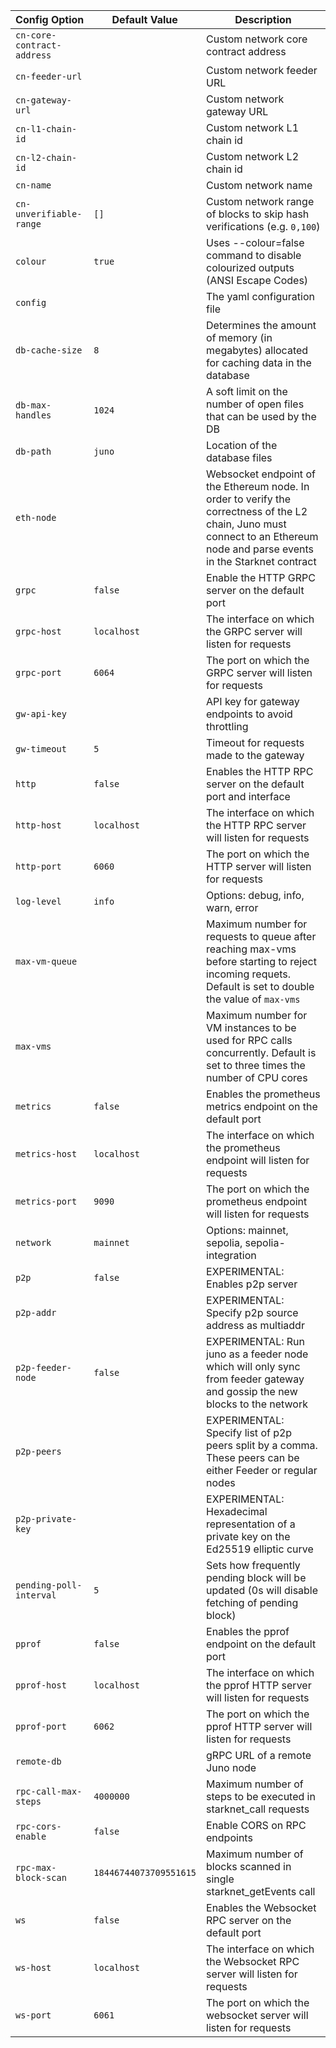 <!-- This file is generated automatically. Any manual modifications will be overwritten. -->

| Config Option | Default Value | Description |
| - | - | - |
| `cn-core-contract-address` |  | Custom network core contract address |
| `cn-feeder-url` |  | Custom network feeder URL |
| `cn-gateway-url` |  | Custom network gateway URL |
| `cn-l1-chain-id` |  | Custom network L1 chain id |
| `cn-l2-chain-id` |  | Custom network L2 chain id |
| `cn-name` |  | Custom network name |
| `cn-unverifiable-range` | `[]` | Custom network range of blocks to skip hash verifications (e.g. `0,100`) |
| `colour` | `true` | Uses --colour=false command to disable colourized outputs (ANSI Escape Codes) |
| `config` |  | The yaml configuration file |
| `db-cache-size` | `8` | Determines the amount of memory (in megabytes) allocated for caching data in the database |
| `db-max-handles` | `1024` | A soft limit on the number of open files that can be used by the DB |
| `db-path` | `juno` | Location of the database files |
| `eth-node` |  | Websocket endpoint of the Ethereum node. In order to verify the correctness of the L2 chain, Juno must connect to an Ethereum node and parse events in the Starknet contract |
| `grpc` | `false` | Enable the HTTP GRPC server on the default port |
| `grpc-host` | `localhost` | The interface on which the GRPC server will listen for requests |
| `grpc-port` | `6064` | The port on which the GRPC server will listen for requests |
| `gw-api-key` |  | API key for gateway endpoints to avoid throttling |
| `gw-timeout` | `5` | Timeout for requests made to the gateway |
| `http` | `false` | Enables the HTTP RPC server on the default port and interface |
| `http-host` | `localhost` | The interface on which the HTTP RPC server will listen for requests |
| `http-port` | `6060` | The port on which the HTTP server will listen for requests |
| `log-level` | `info` | Options: debug, info, warn, error |
| `max-vm-queue` |  | Maximum number for requests to queue after reaching max-vms before starting to reject incoming requets. Default is set to double the value of `max-vms` |
| `max-vms` |  | Maximum number for VM instances to be used for RPC calls concurrently. Default is set to three times the number of CPU cores |
| `metrics` | `false` | Enables the prometheus metrics endpoint on the default port |
| `metrics-host` | `localhost` | The interface on which the prometheus endpoint will listen for requests |
| `metrics-port` | `9090` | The port on which the prometheus endpoint will listen for requests |
| `network` | `mainnet` | Options: mainnet, sepolia, sepolia-integration |
| `p2p` | `false` | EXPERIMENTAL: Enables p2p server |
| `p2p-addr` |  | EXPERIMENTAL: Specify p2p source address as multiaddr |
| `p2p-feeder-node` | `false` | EXPERIMENTAL: Run juno as a feeder node which will only sync from feeder gateway and gossip the new blocks to the network |
| `p2p-peers` |  | EXPERIMENTAL: Specify list of p2p peers split by a comma. These peers can be either Feeder or regular nodes |
| `p2p-private-key` |  | EXPERIMENTAL: Hexadecimal representation of a private key on the Ed25519 elliptic curve |
| `pending-poll-interval` | `5` | Sets how frequently pending block will be updated (0s will disable fetching of pending block) |
| `pprof` | `false` | Enables the pprof endpoint on the default port |
| `pprof-host` | `localhost` | The interface on which the pprof HTTP server will listen for requests |
| `pprof-port` | `6062` | The port on which the pprof HTTP server will listen for requests |
| `remote-db` |  | gRPC URL of a remote Juno node |
| `rpc-call-max-steps` | `4000000` | Maximum number of steps to be executed in starknet_call requests |
| `rpc-cors-enable` | `false` | Enable CORS on RPC endpoints |
| `rpc-max-block-scan` | `18446744073709551615` | Maximum number of blocks scanned in single starknet_getEvents call |
| `ws` | `false` | Enables the Websocket RPC server on the default port |
| `ws-host` | `localhost` | The interface on which the Websocket RPC server will listen for requests |
| `ws-port` | `6061` | The port on which the websocket server will listen for requests |
